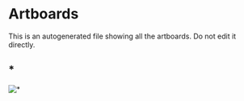 # Artboards

This is an autogenerated file showing all the artboards. Do not edit it directly.

## *

![*](./.exportedArtboards/testABC/%2A)

